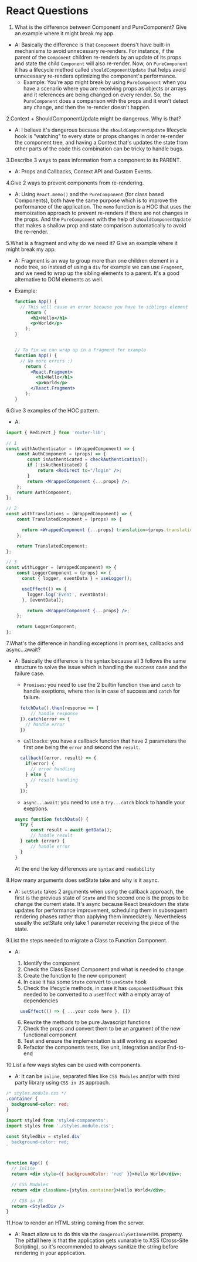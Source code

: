# React Questions

1. What is the difference between Component and PureComponent? Give an example where it might break my app.

- A: Basically the difference is that `Component` doens't have built-in mechanisms to avoid unnecessary re-renders. For instance, if the parent
of the `Component` children re-renders by an update of its props and state the child `Component` will also re-render. Now, on `PureComponent` it has a lifecycle method called `shouldComponentUpdate` that helps avoid unnecessary re-renders optimizing the component's performance.
  - Example: You're app might break by using `PureComponent` when you have a scenario where you are receiving props as objects or arrays and it references are being changed on every render. So, the `PureComponent` does a comparison with the props and it won't detect any change, and then the re-render doesn't happen.

2.Context + ShouldComponentUpdate might be dangerous. Why is that?

- A: I believe it's dangerous because the `shouldComponentUpdate` lifecycle hook is "watching" to every state or props changes in order re-render the component tree, and having a Context that's updates the
state from other parts of the code this combination can be tricky to handle bugs.

3.Describe 3 ways to pass information from a component to its PARENT.

- A: Props and Callbacks, Context API and Custom Events.

4.Give 2 ways to prevent components from re-rendering.

- A: Using `React.memo()` and the `PureComponent` (for class based Components), both have the same purpose which is to improve the performance of the application.
The `memo` function is a HOC that uses the memoization approach to prevent re-renders if there are not changes in the props. And the `PureComponent` with the help of `shouldComponentUpdate` that makes a
shallow prop and state comparison automatically to avoid the re-render.

5.What is a fragment and why do we need it? Give an example where it might break my app.

- A: Fragment is an way to group more than one children element in a node tree, so instead of using a `div` for example we can use `Fragment`, and we need to wrap up the sibling elements to a parent. It's a good alternative to DOM elements as well.

- Example:

    ```jsx
    function App() {
      // This will cause an error because you have to siblings element without a parent Wrapper
        return (
          <h1>Hello</h1>
          <p>World</p>
        );
    }


    // To fix we can wrap up in a Fragment for example
    function App() {
      // No more errors :)
        return (
          <React.Fragment>
            <h1>Hello</h1>
            <p>World</p>
          </React.Fragment>
        );
    }
    ```

6.Give 3 examples of the HOC pattern.

- A:

```jsx
import { Redirect } from 'router-lib';

// 1
const withAuthenticator = (WrappedComponent) => {
    const AuthComponent = (props) => {
        const isAuthenticated = checkAuthentication();
        if (!isAuthenticated) {
            return <Redirect to="/login" />;
        }
        return <WrappedComponent {...props} />;
    };
    return AuthComponent;
};

// 2
const withTranslations = (WrappedComponent) => {
    const TranslatedComponent = (props) => {

      return <WrappedComponent {...props} translation={props.translation.english} />;
    };

    return TranslatedComponent;
};

// 3
const withLogger = (WrappedComponent) => {
    const LoggerComponent = (props) => {
      const { logger, eventData } = useLogger();

      useEffect(() => {
        logger.log('Event', eventData);
      }, [eventData]);

        return <WrappedComponent {...props} />;
    };

    return LoggerComponent;
};
```

7.What's the difference in handling exceptions in promises, callbacks and async...await?

- A: Basically the difference is the syntax because all 3 follows the same structure to solve the issue which is handling the success case and the failure case.

  - `Promises`: you need to use the 2 builtin function `then` and `catch` to handle exeptions, where `then` is in case of success and `catch` for failure.

  ```js
    fetchData().then(response => {
        // handle response
    }).catch(error => {
      // handle error
    })
  ```

  - `Callbacks`: you have a callback function that have 2 parameters the first one being the `error` and second the `result`.

  ```js
    callback((error, result) => {
      if(error) {
        // error handling
      } else {
        // result handling
      }
    });
  ```

  - `async...await`: you need to use a `try...catch` block to handle your exeptions.

  ```js
  async function fetchData() {
    try {
        const result = await getData();
        // handle result
    } catch (error) {
        // handle error
    }
  }
  ```

  At the end the key differences are `syntax` and `readability`

8.How many arguments does setState take and why is it async.

- A: `setState` takes 2 arguments when using the callback approach, the first is the previous state of `State` and the second one is the props to be change the current state.  It's async because React breakdown the state updates for performance improvement, scheduling them in subsequent rendering phases rather than applying them immediately. Nevertheless usually the setState only take 1 parameter receiving the piece of the state.

9.List the steps needed to migrate a Class to Function Component.

- A:
  1. Identify the component
  2. Check the Class Based Component and what is needed to change
  3. Create the function to the new component
  4. In case it has some `State` convert to `useState` hook
  5. Check the lifecycle methods, in case it has `componentDidMount` this needed to be converted to a `useEffect` with a empty array of dependencies
  
  ```jsx
    useEffect(() => { ...your code here }, [])
  ```

  6. Rewrite the methods to be pure Javascript functions
  7. Check the props and convert them to be an argument of the new functional component
  8. Test and ensure the implementation is still working as expected
  9. Refactor the components tests, like unit, integration and/or End-to-end


10.List a few ways styles can be used with components.

- A: It can be `inline`, separated files like `CSS Modules` and/or with third party library using `CSS in JS` approach.

```css
/* styles.module.css */
.container {
  background-color: red;
}
```

```jsx
import styled from 'styled-components';
import styles from './styles.module.css';

const StyledDiv = styled.div`
  background-color: red;
`


function App() {
  // Inline
  return <div style={{ backgroundColor: 'red' }}>Hello World</div>;

  // CSS Modules
  return <div className={styles.container}>Hello World</div>;

  // CSS in JS
  return <StyledDiv />
}
```

11.How to render an HTML string coming from the server.
  
- A: React allow us to do this via the `dangerouslySetInnerHTML` property. The pitfall here is that the application gets
vunarable to XSS (Cross-Site Scripting), so it's recommended to always sanitize the string before rendering in your application.
